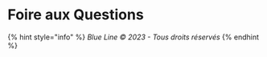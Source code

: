 # Foire aux Questions



{% hint style="info" %}
_Blue Line © 2023 - Tous droits réservés_
{% endhint %}
